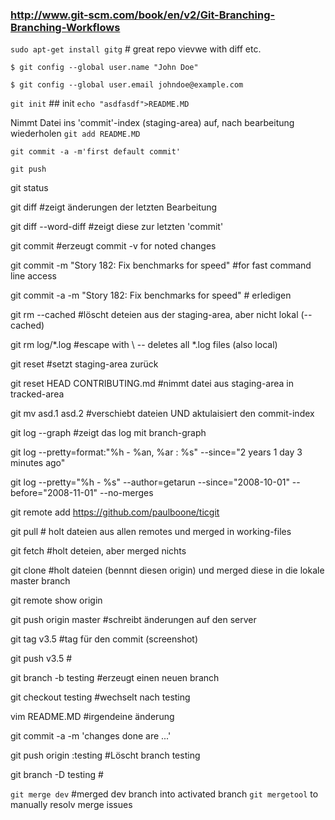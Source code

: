 ### http://www.git-scm.com/book/en/v2/Git-Branching-Branching-Workflows 
``sudo apt-get install gitg``   # great repo vievwe with diff etc.

``$ git config --global user.name "John Doe"``

``$ git config --global user.email johndoe@example.com``

``git init``   ## init
``echo "asdfasdf">README.MD``

Nimmt Datei ins 'commit'-index (staging-area) auf, nach bearbeitung wiederholen
``git add README.MD``

``git commit -a -m'first default commit' ``

``git push``




git status

git diff	#zeigt änderungen der letzten Bearbeitung 

git diff --word-diff	#zeigt diese zur letzten 'commit'


git commit 	#erzeugt commit -v for noted changes

git commit -m "Story 182: Fix benchmarks for speed" #for fast command line access

git commit -a -m "Story 182: Fix benchmarks for speed" # erledigen



git rm --cached   #löscht deteien aus der staging-area, aber nicht lokal (--cached)

git rm log/\*.log #escape with \ -- deletes all *.log files (also local)

git reset   	#setzt staging-area zurück

git reset HEAD CONTRIBUTING.md	#nimmt datei aus staging-area in tracked-area


git mv asd.1 asd.2 #verschiebt dateien UND aktulaisiert den commit-index

git log --graph		#zeigt das log mit branch-graph

git log --pretty=format:"%h - %an, %ar : %s" --since="2 years 1 day 3 minutes ago"

git log --pretty="%h - %s" --author=getarun --since="2008-10-01" --before="2008-11-01" --no-merges


git remote add https://github.com/paulboone/ticgit

git pull		# holt dateien aus allen remotes und merged in working-files

git fetch	#holt deteien, aber merged nichts

git clone	#holt dateien (bennnt diesen origin) und merged diese in die lokale  master branch

git remote show origin




git push origin master	#schreibt änderungen auf den server

git tag v3.5  	#tag für den commit (screenshot)

git push v3.5	#



git branch -b testing	#erzeugt einen neuen branch

git checkout testing	#wechselt nach testing

vim README.MD	#irgendeine änderung

git commit -a -m 'changes done are ...'



git push origin :testing  #Löscht branch testing

git branch -D testing #

``git merge dev`` #merged dev branch into activated branch
``git mergetool`` to manually resolv merge issues
